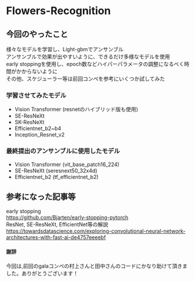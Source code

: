 # Flowers-Recognition
## 今回のやったこと
様々なモデルを学習し、Light-gbmでアンサンブル  
アンサンブルで効果が出やすいように、できるだけ多様なモデルを使用  
early stoppingを使用し、epoch数などハイパーパラメータの調整になるべく時間がかからないように  
その他、スケジューラー等は前回コンペを参考にいくつか試してみた  
  
### 学習させてみたモデル
* Vision Transformer (resnetのハイブリッド版も使用)
* SE-ResNeXt
* SK-ResNeXt
* Efficientnet_b2~b4
* Inception_Resnet_v2

### 最終提出のアンサンブルに使用したモデル
* Vision Transformer (vit_base_patch16_224)  
* SE-ResNeXt (seresnext50_32x4d)
* Efficientnet_b2 (tf_efficientnet_b2)

## 参考になった記事等
early stopping  
<https://github.com/Bjarten/early-stopping-pytorch>  
ResNet, SE-ResNeXt, EfficientNet等の解説  
<https://towardsdatascience.com/exploring-convolutional-neural-network-architectures-with-fast-ai-de4757eeeebf>
#### 謝辞
今回は,前回のgalaコンペの村上さんと田中さんのコードにかなり助けて頂きました。ありがとうございます！